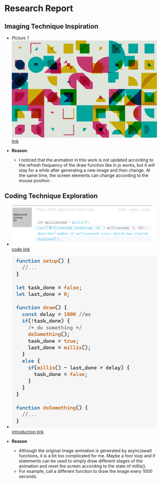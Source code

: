 # **Research Report**
## Imaging Technique Inspiration
- *Picture 1*![Image](readmeImages/coding_pt1_1.png)
    [link](https://openprocessing.org/sketch/2211491)

- **Reason**
    - I noticed that the animation in this work is not updated according to the refresh frequency of the draw function like in js works, but it will stay for a while after generating a new image and then change. At the same time, the screen elements can change according to the mouse position.

## Coding Technique Exploration
- ![Image](readmeImages/coding_pt2_1.png)
    [code link](https://p5js.org/zh-Hans/reference/#/p5/millis)
- ![Image](readmeImages/coding_pt2_2.png)
    [introduction link](https://stackoverflow.com/questions/67221313/how-to-wait-in-p5-js)

- **Reason**
   - Although the original image animation is generated by async/await functions, it is a bit too complicated for me. Maybe a foor loop and if statements can be used to simply draw different stages of the animation and reset the screen according to the state of millis(). 
   - For example, call a different function to draw the image every 1000 seconds.